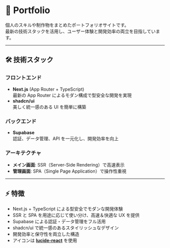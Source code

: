 # 🌟 Portfolio

個人のスキルや制作物をまとめたポートフォリオサイトです。  
最新の技術スタックを活用し、ユーザー体験と開発効率の両立を目指しています。

---

## 🛠 技術スタック

### フロントエンド

- **Next.js** (App Router + TypeScript)  
  最新の App Router によるモダン構成で型安全な開発を実現
- **shadcn/ui**  
  美しく統一感のある UI を簡単に構築

### バックエンド

- **Supabase**  
  認証、データ管理、API を一元化し、開発効率を向上

### アーキテクチャ

- **メイン画面**: SSR（Server-Side Rendering）で高速表示
- **管理画面**: SPA（Single Page Application）で操作性重視

---

## ⚡ 特徴

- Next.js + TypeScript による型安全でモダンな開発体験
- SSR と SPA を用途に応じて使い分け、高速＆快適な UX を提供
- Supabase による認証・データ管理をフル活用
- shadcn/ui で統一感のあるスタイリッシュなデザイン
- 開発効率と保守性を両立した構造
- アイコンは **[lucide-react](https://lucide.dev/icons)** を使用
